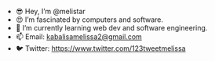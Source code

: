 - 😎 Hey, I’m @melistar
- 😍 I’m fascinated by computers and software.
- 🌱 I’m currently learning web dev and software engineering.
- 📫 Email: kabalisamelissa2@gmail.com
- 🐦 Twitter: https://www.twitter.com/123tweetmelissa

<!---
melistar/melistar is a ✨ special ✨ repository because its `README.md` (this file) appears on your GitHub profile.
You can click the Preview link to take a look at your changes.
--->
